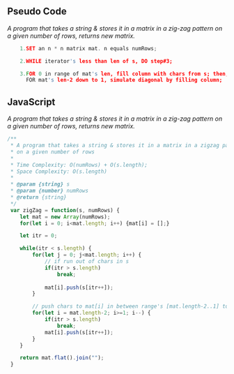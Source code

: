 ## Pseudo Code
 
*_A program that takes a string & stores it in a matrix in a zig-zag pattern on a given number of rows, returns new matrix._*

```c
    1.SET an n * n matrix mat. n equals numRows;

    2.WHILE iterator's less than len of s, DO step#3;

    3.FOR 0 in range of mat's len, fill column with chars from s; then,
      FOR mat's len-2 down to 1, simulate diagonal by filling column;
```

## JavaScript

*_A program that takes a string & stores it in a matrix in a zig-zag pattern on a given number of rows, returns new matrix._*

```js
/**
 * A program that takes a string & stores it in a matrix in a zigzag pattern 
 * on a given number of rows
 *
 * Time Complexity: O(numRows) + O(s.length);
 * Space Complexity: O(s.length) 
 *
 * @param {string} s
 * @param {number} numRows
 * @return {string}
 */
 var zigZag = function(s, numRows) {
    let mat = new Array(numRows);
    for(let i = 0; i<mat.length; i++) {mat[i] = [];}

    let itr = 0;

    while(itr < s.length) {
        for(let j = 0; j<mat.length; i++) {
            // if run out of chars in s
            if(itr > s.length) 
                break;
         
            mat[i].push(s[itr++]);
        }

        // push chars to mat[i] in between range's [mat.length-2..1] to simulate diagonal's 
        for(let i = mat.length-2; i>=1; i--) {
            if(itr > s.length) 
                break;
            mat[i].push(s[itr++]);
        }
    }

    return mat.flat().join("");
 }
```